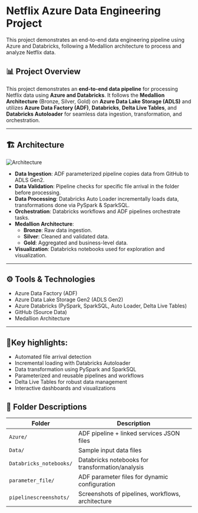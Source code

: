 # Netflix Azure Data Engineering Project

This project demonstrates an end-to-end data engineering pipeline using Azure and Databricks, following a Medallion architecture to process and analyze Netflix data.

## 📊 Project Overview

This project demonstrates an **end-to-end data pipeline** for processing Netflix data using **Azure and Databricks**. It follows the **Medallion Architecture** (Bronze, Silver, Gold) on **Azure Data Lake Storage (ADLS)** and utilizes **Azure Data Factory (ADF)**, **Databricks**, **Delta Live Tables**, and **Databricks Autoloader** for seamless data ingestion, transformation, and orchestration.  

---

## 🏗️ Architecture

![Architecture](https://github.com/user-attachments/assets/c1556b47-4dae-4605-bb61-6c9e33ad95e6)


- **Data Ingestion**: ADF parameterized pipeline copies data from GitHub to ADLS Gen2.
- **Data Validation**: Pipeline checks for specific file arrival in the folder before processing.
- **Data Processing**: Databricks Auto Loader incrementally loads data, transformations done via PySpark & SparkSQL.
- **Orchestration**: Databricks workflows and ADF pipelines orchestrate tasks.
- **Medallion Architecture**:
  - **Bronze**: Raw data ingestion.
  - **Silver**: Cleaned and validated data.
  - **Gold**: Aggregated and business-level data.
- **Visualization**: Databricks notebooks used for exploration and visualization.

---

## ⚙️ Tools & Technologies

- Azure Data Factory (ADF)
- Azure Data Lake Storage Gen2 (ADLS Gen2)
- Azure Databricks (PySpark, SparkSQL, Auto Loader, Delta Live Tables)
- GitHub (Source Data)
- Medallion Architecture

---

## 🔑Key highlights:
- Automated file arrival detection
- Incremental loading with Databricks Autoloader
- Data transformation using PySpark and SparkSQL
- Parameterized and reusable pipelines and workflows
- Delta Live Tables for robust data management
- Interactive dashboards and visualizations

## 📁 Folder Descriptions

| Folder                 | Description                                        |
|------------------------|---------------------------------------------------|
| `Azure/`              | ADF pipeline + linked services JSON files         |
| `Data/`               | Sample input data files                           |
| `Databricks_notebooks/` | Databricks notebooks for transformation/analysis  |
| `parameter_file/`     | ADF parameter files for dynamic configuration     |
| `pipelinescreenshots/`| Screenshots of pipelines, workflows, architecture |
